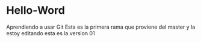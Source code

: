 # Hello-Word
Aprendiendo a usar Git
Esta es la primera rama que proviene del master y la estoy editando
esta es la version 01
